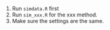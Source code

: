 1. Run `simdata.R` first
2. Run `sim_xxx.R` for the xxx method.
3. Make sure the settings are the same.

